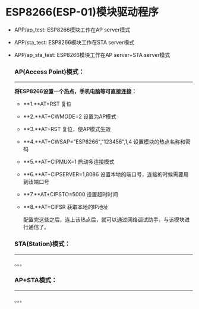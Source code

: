 # ESP8266(ESP-01)模块驱动程序

- APP/ap_test: ESP8266模块工作在AP server模式

- APP/sta_test: ESP8266模块工作在STA server模式

- APP/ap_sta_test: ESP8266模块工作在AP server+STA server模式

  ### AP(Access Point)模式：

  ---

  **将ESP8266设置一个热点，手机电脑等可直接连接：**

  - **1.**AT+RST    复位

  - **2.**AT+CWMODE=2  设置为AP模式

  - **3.**AT+RST  复位，使AP模式生效

  - **4.**AT+CWSAP=”ESP8266","123456",1,4    设置模块的热点名称和密码

  - **5.**AT+CIPMUX=1  启动多连接模式

  - **6.**AT+CIPSERVER=1,8086  设置本地的端口号，连接的时候需要用到该端口号

  - **7.**AT+CIPSTO=5000  设置超时时间

  - **8.**AT+CIFSR  获取本地的IP地址
    
    配置完这些之后，连上该热点后，就可以通过网络调试助手，与该模块进行通信了。

  ### STA(Station)模式：

  ---

  。。。

  ### AP+STA模式：

  ---

  。。。